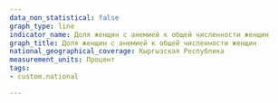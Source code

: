 ```yaml
---
data_non_statistical: false
graph_type: line
indicator_name: Доля женщин с анемией к общей численности женщин
graph_title: Доля женщин с анемией к общей численности женщин
national_geographical_coverage: Кыргызская Республика
measurement_units: Процент
tags:
- custom.national

---
```

